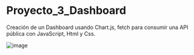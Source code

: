 # Proyecto_3_Dashboard
Creación de un Dashboard usando Chart.js, fetch para consumir una API pública con JavaScript, Html y Css.

![image](https://images.unsplash.com/photo-1526628953301-3e589a6a8b74?ixlib=rb-1.2.1&ixid=MnwxMjA3fDB8MHxwaG90by1wYWdlfHx8fGVufDB8fHx8&auto=format&fit=crop&w=806&q=80)
